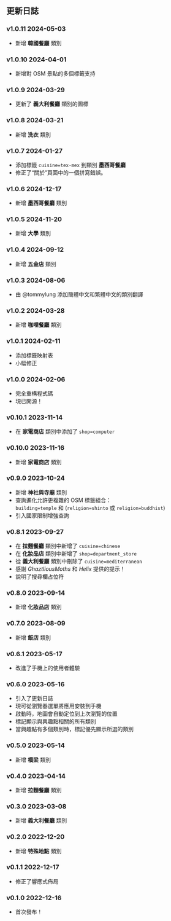 ## 更新日誌

### v1.0.11 <time>2024-05-03</time>

- 新增 **韓國餐廳** 類別

### v1.0.10 <time>2024-04-01</time>

- 新增對 OSM 景點的多個標籤支持

### v1.0.9 <time>2024-03-29</time>

- 更新了 **義大利餐廳** 類別的圖標

### v1.0.8 <time>2024-03-21</time>

- 新增 **洗衣** 類別

### v1.0.7 <time>2024-01-27</time>

- 添加標籤 `cuisine=tex-mex` 到類別 **墨西哥餐廳**
- 修正了“關於”頁面中的一個拼寫錯誤。

### v1.0.6 <time>2024-12-17</time>

- 新增 **墨西哥餐廳** 類別

### v1.0.5 <time>2024-11-20</time>

- 新增 **大學** 類別

### v1.0.4 <time>2024-09-12</time>

- 新增 **五金店** 類別

### v1.0.3 <time>2024-08-06</time>

- 由 @tommylung 添加簡體中文和繁體中文的類別翻譯

### v1.0.2 <time>2024-03-28</time>

- 新增 **咖哩餐廳** 類別

### v1.0.1 <time>2024-02-11</time>

- 添加標籤映射表
- 小幅修正

### v1.0.0 <time>2024-02-06</time>

- 完全重構程式碼
- 現已開源！

### v0.10.1 <time>2023-11-14</time>

- 在 **家電商店** 類別中添加了 `shop=computer`

### v0.10.0 <time>2023-11-16</time>

- 新增 **家電商店** 類別

### v0.9.0 <time>2023-10-24</time>

- 新增 **神社與寺廟** 類別
- 查詢進化允許更複雜的 OSM 標籤組合：<br> `building=temple` 和 (`religion=shinto` 或 `religion=buddhist`)
- 引入國家限制增強查詢

### v0.8.1 <time>2023-09-27</time>

- 在 **拉麵餐廳** 類別中新增了 `cuisine=chinese`
- 在 **化妝品店** 類別中新增了 `shop=department_store`
- 從 **義大利餐廳** 類別中刪除了 `cuisine=mediterranean`
- 感謝 _GhaztliousMoths_ 和 _Helix_ 提供的提示！
- 說明了搜尋欄占位符

### v0.8.0 <time>2023-09-14</time>

- 新增 **化妝品店** 類別

### v0.7.0 <time>2023-08-09</time>

- 新增 **飯店** 類別

### v0.6.1 <time>2023-05-17</time>

- 改進了手機上的使用者體驗

### v0.6.0 <time>2023-05-16</time>

- 引入了更新日誌
- 現可從瀏覽器選單將應用安裝到手機
- 啟動時，地圖會自動定位到上次瀏覽的位置
- 標記顯示與興趣點相關的所有類別
- 當興趣點有多個類別時，標記優先顯示所選的類別

### v0.5.0 <time>2023-05-14</time>

- 新增 **橋梁** 類別

### v0.4.0 <time>2023-04-14</time>

- 新增 **拉麵餐廳** 類別

### v0.3.0 <time>2023-03-08</time>

- 新增 **義大利餐廳** 類別

### v0.2.0 <time>2022-12-20</time>

- 新增 **特殊地點** 類別

### v0.1.1 <time>2022-12-17</time>

- 修正了響應式佈局

### v0.1.0 <time>2022-12-16</time>

- 首次發布！
